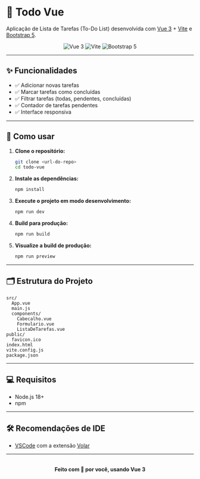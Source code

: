 # 📝 Todo Vue

Aplicação de Lista de Tarefas (To-Do List) desenvolvida com [Vue 3](https://vuejs.org/) + [Vite](https://vite.dev/) e [Bootstrap 5](https://getbootstrap.com/).

<div align="center">
  <img src="https://img.shields.io/badge/vue-3.x-brightgreen" alt="Vue 3" />
  <img src="https://img.shields.io/badge/vite-7.x-blueviolet" alt="Vite" />
  <img src="https://img.shields.io/badge/bootstrap-5.x-blue" alt="Bootstrap 5" />
</div>

---

## ✨ Funcionalidades

- ✅ Adicionar novas tarefas
- ✅ Marcar tarefas como concluídas
- ✅ Filtrar tarefas (todas, pendentes, concluídas)
- ✅ Contador de tarefas pendentes
- ✅ Interface responsiva

---

## 🚀 Como usar

1. **Clone o repositório:**
   ```sh
   git clone <url-do-repo>
   cd todo-vue
   ```

2. **Instale as dependências:**
   ```sh
   npm install
   ```

3. **Execute o projeto em modo desenvolvimento:**
   ```sh
   npm run dev
   ```

4. **Build para produção:**
   ```sh
   npm run build
   ```

5. **Visualize a build de produção:**
   ```sh
   npm run preview
   ```

---

## 🗂️ Estrutura do Projeto

```
src/
  App.vue
  main.js
  components/
    Cabecalho.vue
    Formulario.vue
    ListaDeTarefas.vue
public/
  favicon.ico
index.html
vite.config.js
package.json
```

---

## 💻 Requisitos

- Node.js 18+
- npm

---

## 🛠️ Recomendações de IDE

- [VSCode](https://code.visualstudio.com/) com a extensão [Volar](https://marketplace.visualstudio.com/items?itemName=Vue.volar)


---


<div align="center" style="margin-top: 32px;">
    <b>Feito com 💚 por você, usando Vue 3</b>
</div> 
